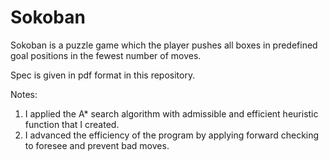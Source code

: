 # Sokoban
Sokoban is a puzzle game which the player pushes all boxes in predefined goal positions in the fewest number of moves.

Spec is given in pdf format in this repository.

Notes:

1. I applied the A* search algorithm with admissible and efficient heuristic function that I created.
2. I advanced the efficiency of the program by applying forward checking to foresee and prevent bad moves.
